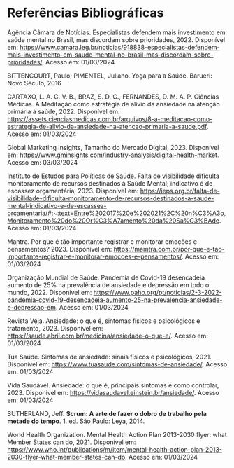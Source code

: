 # Referências Bibliográficas

Agência Câmara de Notícias. Especialistas defendem mais investimento em saúde mental no Brasil, mas discordam sobre prioridades, 2022. Disponível em: <https://www.camara.leg.br/noticias/918838-especialistas-defendem-mais-investimento-em-saude-mental-no-brasil-mas-discordam-sobre-prioridades/>. Acesso em: 01/03/2024 

 

BITTENCOURT, Paulo; PIMENTEL, Juliano. Yoga para a Saúde. Barueri: Novo Século, 2016 

 

CARTAXO, L. A. C. V. B., BRAZ, S. D. C., FERNANDES, D. M. A. P. Ciências Médicas. A Meditação como estratégia de alívio da ansiedade na atenção primária à saúde, 2022. Disponível em: <https://assets.cienciasmedicas.com.br/arquivos/8-a-meditacao-como-estrategia-de-alivio-da-ansiedade-na-atencao-primaria-a-saude.pdf>. Acesso em: 01/03/2024 

 

Global Marketing Insights, Tamanho do Mercado Digital, 2023. Disponível em: <https://www.gminsights.com/industry-analysis/digital-health-market>. Acesso em: 03/03/2024 

 

Instituto de Estudos para Políticas de Saúde. Falta de visibilidade dificulta monitoramento de recursos destinados à Saúde Mental; indicativo é de escassez orçamentária, 2023. Disponível em: <https://ieps.org.br/falta-de-visibilidade-dificulta-monitoramento-de-recursos-destinados-a-saude-mental-indicativo-e-de-escassez-orcamentaria/#:~:text=Entre%202017%20e%202021%2C%20n%C3%A3o,Monitoramento%20do%20Or%C3%A7amento%20da%20Sa%C3%BAde>. Acesso em: 01/03/2024 

 

Mantra. Por que é tão importante registrar e monitorar emoções e pensamentos? 2023. Disponível em: <https://mamtra.com.br/por-que-e-tao-importante-registrar-e-monitorar-emocoes-e-pensamentos/>. Acesso em: 01/03/2024 

 

Organização Mundial de Saúde. Pandemia de Covid-19 desencadeia aumento de 25% na prevalência de ansiedade e depressão em todo o mundo, 2022. Disponível em: https://www.paho.org/pt/noticias/2-3-2022-pandemia-covid-19-desencadeia-aumento-25-na-prevalencia-ansiedade-e-depressao-em. Acesso em: 01/03/2024 

 

Revista Veja. Ansiedade: o que é, sintomas físicos e psicológicos e tratamento, 2023. Disponível em: <https://saude.abril.com.br/medicina/ansiedade-o-que-e/>. Acesso em: 01/03/2024 

 

Tua Saúde. Sintomas de ansiedade: sinais físicos e psicológicos, 2021. Disponível em: <https://www.tuasaude.com/sintomas-de-ansiedade/>. Acesso em: 01/03/2024 

 

Vida Saudável. Ansiedade: o que é, principais sintomas e como controlar, 2023. Disponível em: <https://vidasaudavel.einstein.br/ansiedade/>. Acesso em: 01/03/2024 

SUTHERLAND, Jeff. **Scrum: A arte de fazer o dobro de trabalho pela metade do tempo**. 1. ed. São Paulo: Leya, 2014.





 

World Health Organization. Mental Health Action Plan 2013-2030 flyer: what Member States can do, 2021. Disponível em: <https://www.who.int/publications/m/item/mental-health-action-plan-2013-2030-flyer-what-member-states-can-do>. Acesso em: 01/03/2024 
